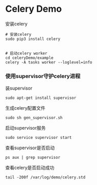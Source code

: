 # Celery Demo


安装celery
```commandline
# 安装celery
sudo pip3 install celery  


# 启动celery worker
cd celeryDemo/example
celery -A tasks worker --loglevel=info

```

### 使用supervisor守护celery进程

装supervisor
```commandline
sudo apt-get install supervisor
```
生成celery配置文件
```commandline
sudo sh gen_supervisor.sh 
```
启动supervisor服务
```commandline
sudo service supervisor start
```
查看supervisor是否启动
```commandline
ps aux | grep supervisor
```
查看celery是否启动成功
```commandline
tail -200f /var/log/demo/celery.std
```



